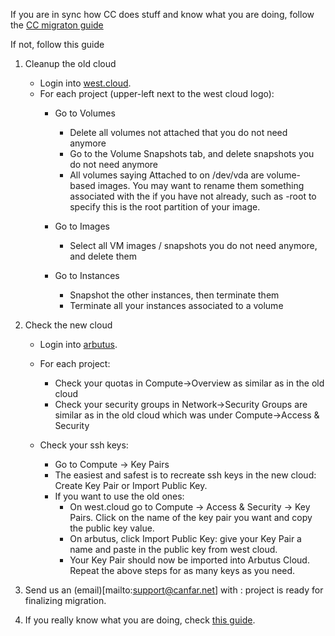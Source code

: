 If you are in sync how CC does stuff and know what you are doing, follow the [CC migraton guide](https://docs.computecanada.ca/wiki/Arbutus_Migration_Guide)

If not, follow this guide

1. Cleanup the old cloud
   - Login into  [west.cloud](https://west.cloud.computecanada.ca/).
   - For each project (upper-left next to the west cloud logo):
	   - Go to Volumes
		   - Delete all volumes not attached that you do not need anymore
		   - Go to the Volume Snapshots tab, and delete snapshots you do not need anymore
		   - All volumes saying Attached to <name> on /dev/vda are volume-based images. You may want to rename them something associated with the <name> if you have not already, such as <name>-root to specify this is the root partition of your image.


	   - Go to Images
		   - Select all VM images / snapshots you do not need anymore, and delete them

	   - Go to Instances
		   - Snapshot the other instances, then terminate them
		   - Terminate all your instances associated to a volume

2. Check the new cloud
   - Login into [arbutus](https://arbutus-canfar.cloud.computecanada.ca/).
   - For each project:
	 - Check your quotas in Compute->Overview as similar as in the old cloud
	 - Check your security groups in Network->Security Groups are similar as in the old cloud which was under Compute->Access & Security
	 
   - Check your ssh keys:
	 - Go to  Compute -> Key Pairs
	 - The easiest and safest is to recreate ssh keys in the new cloud:  Create Key Pair or Import Public Key.
	 - If you want to use the old ones:
		 - On west.cloud go to Compute -> Access & Security -> Key Pairs. Click on the name of the key pair you want and copy the public key value.
		 - On arbutus, click Import Public Key: give your Key Pair a name and paste in the public key from west cloud.
		 - Your Key Pair should now be imported into Arbutus Cloud. Repeat the above steps for as many keys as you need.

3. Send us an (email)[mailto:support@canfar.net] with : project <name> is ready for finalizing migration.
4. If you really know what you are doing, check [this guide](https://docs.computecanada.ca/wiki/Arbutus_Migration_Guide).

